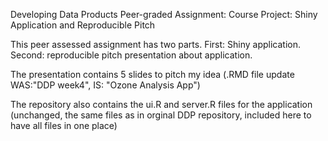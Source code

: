 
Developing Data Products
Peer-graded Assignment: Course Project: Shiny Application and Reproducible Pitch

This peer assessed assignment has two parts. First: Shiny application. Second: reproducible pitch presentation about application.

The presentation contains 5 slides to pitch my idea (.RMD file update WAS:"DDP week4", IS: "Ozone Analysis App")

The repository also contains the ui.R and server.R files for the application (unchanged, the same files as in orginal DDP repository, included here to have all files in one place)
